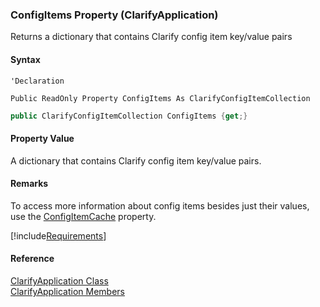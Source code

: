 ﻿### ConfigItems Property (ClarifyApplication)

Returns a dictionary that contains Clarify config item key/value pairs

#### Syntax

```vbnet
'Declaration

Public ReadOnly Property ConfigItems As ClarifyConfigItemCollection
```

```csharp
public ClarifyConfigItemCollection ConfigItems {get;}
```

#### Property Value

A dictionary that contains Clarify config item key/value pairs.

#### Remarks

To access more information about config items besides just their values, use the [ConfigItemCache](fcSDK~FChoice.Foundation.Clarify.ClarifyApplication~ConfigItemCache.md) property.

[!include[Requirements](../partials/requirements.md)]

#### Reference

[ClarifyApplication Class](fcSDK~FChoice.Foundation.Clarify.ClarifyApplication.md)  
[ClarifyApplication Members](fcSDK~FChoice.Foundation.Clarify.ClarifyApplication_members.md)